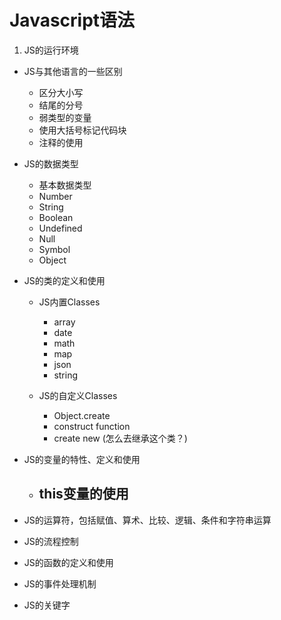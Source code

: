 Javascript语法
=============

1. JS的运行环境
-  JS与其他语言的一些区别
   -  区分大小写
   -  结尾的分号
   -  弱类型的变量
   -  使用大括号标记代码块
   -  注释的使用

-  JS的数据类型
   - 基本数据类型
    - Number
   	- String
   	- Boolean
   	- Undefined
   	- Null  
   	- Symbol 
   	- Object
-  JS的类的定义和使用
   - JS内置Classes
      - array
   	  - date
   	  - math
   	  - map
   	  - json
   	  - string

   - JS的自定义Classes
   	  - Object.create
   	  - construct function
   	  - create new   (怎么去继承这个类？)
 

-  JS的变量的特性、定义和使用
	- this变量的使用
	  - 

-  JS的运算符，包括赋值、算术、比较、逻辑、条件和字符串运算
-  JS的流程控制

-  JS的函数的定义和使用
-  JS的事件处理机制
-  JS的关键字